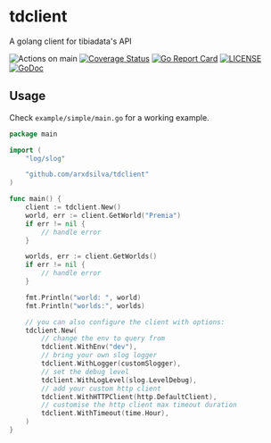 # tdclient
A golang client for tibiadata's API

![Actions on main](https://github.com/arxdsilva/tdclient/actions/workflows/test.yml/badge.svg?branch=main)
[![Coverage Status](https://coveralls.io/repos/github/arxdsilva/tdclient/badge.svg?branch=main)](https://coveralls.io/github/arxdsilva/tdclient?branch=main)
[![Go Report Card](https://goreportcard.com/badge/github.com/arxdsilva/tdclient)](https://goreportcard.com/report/github.com/arxdsilva/tdclient)
[![LICENSE](https://img.shields.io/badge/license-MIT-orange.svg)](LICENSE)
[![GoDoc](https://godoc.org/github.com/arxdsilva/tdclient?status.svg)](https://godoc.org/github.com/arxdsilva/tdclient)

## Usage

Check `example/simple/main.go` for a working example.

```go
package main

import (
	"log/slog"

    "github.com/arxdsilva/tdclient"
)

func main() {
    client := tdclient.New()
    world, err := client.GetWorld("Premia")
    if err != nil {
        // handle error
    }

    worlds, err := client.GetWorlds()
    if err != nil {
        // handle error
    }

    fmt.Println("world: ", world)
    fmt.Println("worlds:", worlds)

    // you can also configure the client with options:
    tdclient.New(
        // change the env to query from
        tdclient.WithEnv("dev"),
        // bring your own slog logger
        tdclient.WithLogger(customSlogger),
        // set the debug level
        tdclient.WithLogLevel(slog.LevelDebug),
        // add your custom http client
        tdclient.WithHTTPClient(http.DefaultClient), 
        // customise the http client max timeout duration
        tdclient.WithTimeout(time.Hour),
    )
}
```

